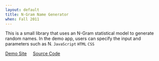 ```yaml
---
layout: default
title: N-Gram Name Generator
when: Fall 2011
---
```


This is a small library that uses an N-Gram statistical model to generate random names. In the demo app, users can specify the input and parameters such as N. `JavaScript` `HTML` `CSS`

[Demo Site](
http://teshel.github.io/ngram/) &nbsp; &nbsp; [Source Code](https://github.com/Teshel/teshel.github.io/tree/master/ngram)
